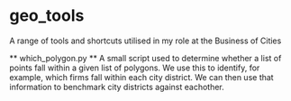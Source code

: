 # geo_tools
A range of tools and shortcuts utilised in my role at the Business of Cities

** which_polygon.py ** 
A small script used to determine whether a list of points fall within a given list of polygons. We use this to identify, for example, which firms fall within each city district. We can then use that information to benchmark city districts against eachother.